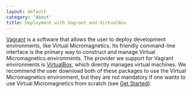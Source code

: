 ```yaml
---
layout: default
category: 'About'
title: Deployment with Vagrant and VirtualBox
---
```


[Vagrant](https://www.vagrantup.com/) is a software that allows the user to
deploy development environments, like Virtual Micromagnetics. Its friendly
command-line interface is the primary way to construct and manage Virtual
Micromagnetics environments. The provider we support for Vagrant environments
is [VirtualBox](https://www.virtualbox.org/), which directly manages virtual
machines. We recommend the user download both of these packages to use the
Virtual Micromagnetics environment, but they are not mandatory if one wants to
use Virtual Micromagnetics from scratch (see [Get
Started](/get_started/)).